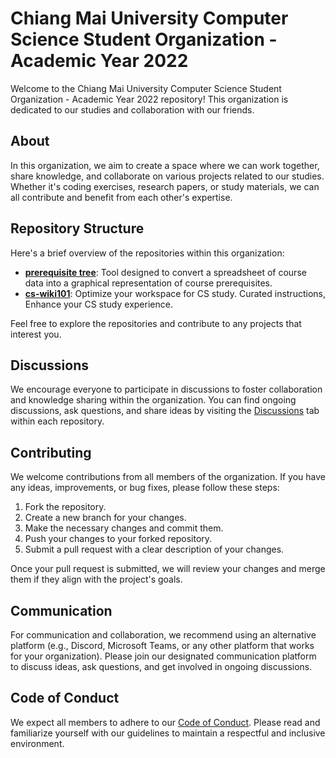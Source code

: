 # Chiang Mai University Computer Science Student Organization - Academic Year 2022

Welcome to the Chiang Mai University Computer Science Student Organization - Academic Year 2022 repository! This organization is dedicated to our studies and collaboration with our friends.

## About

In this organization, we aim to create a space where we can work together, share knowledge, and collaborate on various projects related to our studies. Whether it's coding exercises, research papers, or study materials, we can all contribute and benefit from each other's expertise.

## Repository Structure

Here's a brief overview of the repositories within this organization:

- **[prerequisite tree](https://github.com/CSCMU-65s/prerequisite-tree)**: Tool designed to convert a spreadsheet of course data into a graphical representation of course prerequisites.
- **[cs-wiki101](https://github.com/CSCMU-65s/cs-wiki)**: Optimize your workspace for CS study. Curated instructions, Enhance your CS study experience.

Feel free to explore the repositories and contribute to any projects that interest you.

## Discussions

We encourage everyone to participate in discussions to foster collaboration and knowledge sharing within the organization. You can find ongoing discussions, ask questions, and share ideas by visiting the [Discussions]() tab within each repository.

## Contributing

We welcome contributions from all members of the organization. If you have any ideas, improvements, or bug fixes, please follow these steps:

1. Fork the repository.
2. Create a new branch for your changes.
3. Make the necessary changes and commit them.
4. Push your changes to your forked repository.
5. Submit a pull request with a clear description of your changes.

Once your pull request is submitted, we will review your changes and merge them if they align with the project's goals.

## Communication

For communication and collaboration, we recommend using an alternative platform (e.g., Discord, Microsoft Teams, or any other platform that works for your organization). Please join our designated communication platform to discuss ideas, ask questions, and get involved in ongoing discussions.

## Code of Conduct

We expect all members to adhere to our [Code of Conduct](). Please read and familiarize yourself with our guidelines to maintain a respectful and inclusive environment.
